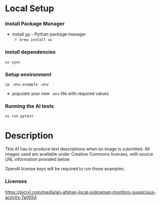 # Local Setup

### Install Package Manager

- install [uv](https://docs.astral.sh/uv/getting-started/installation) - Python package manager
  - `brew install uv`

### install dependencies

```shell
uv sync
```

### Setup environment

```shell
cp .env.example .env
```

- populate your new `.env` file with required values

### Running the AI tests

```shell
uv run pytest
```

# Description

This AI has to produce text descriptions when an image is submitted. All images
used are available under Creative Commons licenses, with source URL information provided below

OpenAI license keys will be required to run these examples.

### Licenses

https://picryl.com/media/an-afghan-local-policeman-monitors-suspicious-activity-7a0054
